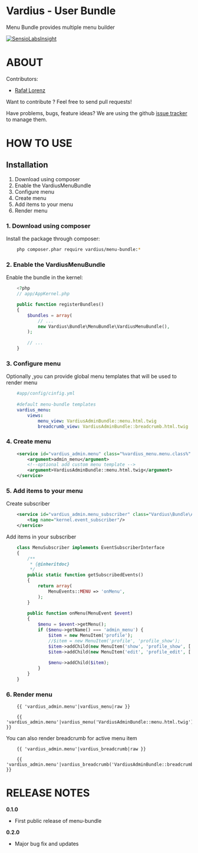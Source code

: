 Vardius - User Bundle
======================================

Menu Bundle provides multiple menu builder

[![SensioLabsInsight](https://insight.sensiolabs.com/projects/1a5b4fce-d78d-432c-bff7-280ddc7a5ac5/big.png)](https://insight.sensiolabs.com/projects/1a5b4fce-d78d-432c-bff7-280ddc7a5ac5)

ABOUT
==================================================
Contributors:

* [Rafał Lorenz](http://rafallorenz.com)

Want to contribute ? Feel free to send pull requests!

Have problems, bugs, feature ideas?
We are using the github [issue tracker](https://github.com/vardius/menu-bundle/issues) to manage them.

HOW TO USE
==================================================

Installation
----------------
1. Download using composer
2. Enable the VardiusMenuBundle
3. Configure menu
4. Create menu
5. Add items to your menu
6. Render menu

### 1. Download using composer

Install the package through composer:

``` bash
    php composer.phar require vardius/menu-bundle:*
```

### 2. Enable the VardiusMenuBundle
Enable the bundle in the kernel:

``` php
    <?php
    // app/AppKernel.php

    public function registerBundles()
    {
        $bundles = array(
            // ...
            new Vardius\Bundle\MenuBundle\VardiusMenuBundle(),
        );
            
        // ...
    }
```
    
### 3. Configure menu
Optionally ,you can provide global menu templates that will be used to render menu

``` yaml
    #app/config/cinfig.yml
    
    #default menu-bundle templates
    vardius_menu:
        views:
            menu_view: VardiusAdminBundle::menu.html.twig
            breadcrumb_view: VardiusAdminBundle::breadcrumb.html.twig
```
    
### 4. Create menu

``` xml
    <service id="vardius_admin.menu" class="%vardius_menu.menu.class%" factory-service="vardius_menu.menu.factory" factory-method="get">
        <argument>admin_menu</argument>
        <!--optional add custom menu template -->
        <argument>VardiusAdminBundle::menu.html.twig</argument> 
    </service>
```

### 5. Add items to your menu
Create subscriber

``` xml
    <service id="vardius_admin.menu_subscriber" class="Vardius\Bundle\AdminBundle\EventListener\MenuSubscriber">
        <tag name="kernel.event_subscriber"/>
    </service>
```
        
Add items in your subscriber

``` php
    class MenuSubscriber implements EventSubscriberInterface
    {
        /**
         * {@inheritdoc}
         */
        public static function getSubscribedEvents()
        {
            return array(
                MenuEvents::MENU => 'onMenu',
            );
        }
    
        public function onMenu(MenuEvent $event)
        {
            $menu = $event->getMenu();
            if ($menu->getName() === 'admin_menu') {
                $item = new MenuItem('profile');
                //$item = new MenuItem('profile', 'profile_show');
                $item->addChild(new MenuItem('show', 'profile_show', [ 'id' => 1]));
                $item->addChild(new MenuItem('edit', 'profile_edit', [ 'id' => 1]));
    
                $menu->addChild($item);
            }
        }
    }
```
    
### 6. Render menu

``` twig
    {{ 'vardius_admin.menu'|vardius_menu|raw }}
    
    {{ 'vardius_admin.menu'|vardius_menu('VardiusAdminBundle::menu.html.twig')|raw }}
```
    
You can also render breadcrumb for active menu item

``` twig
    {{ 'vardius_admin.menu'|vardius_breadcrumb|raw }}
    
    {{ 'vardius_admin.menu'|vardius_breadcrumb('VardiusAdminBundle::breadcrumb.html.twig')|raw }}
```

RELEASE NOTES
==================================================
**0.1.0**

- First public release of menu-bundle

**0.2.0**

- Major bug fix and updates
